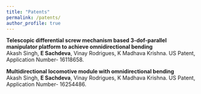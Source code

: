 ```yaml
---
title: "Patents"
permalink: /patents/
author_profile: true
---
```



<b>Telescopic differential screw mechanism based 3-dof-parallel manipulator platform to achieve omnidirectional bending</b> <br>
Akash Singh, <b>E Sachdeva</b>, Vinay Rodrigues, K Madhava Krishna. US Patent, Application Number- 16118658.
  
  
<b> Multidirectional locomotive module with omnidirectional bending </b> <br>
Akash Singh, <b>E Sachdeva</b>, Vinay Rodrigues, K Madhava Krishna. US Patent, Application Number- 16254486.
